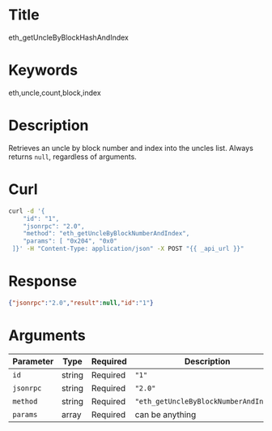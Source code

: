 # Title

eth_getUncleByBlockHashAndIndex

# Keywords

eth,uncle,count,block,index

# Description

Retrieves an uncle by block number and index into the uncles list. Always returns `null`, regardless of arguments.

# Curl

```sh
curl -d '{
    "id": "1",
    "jsonrpc": "2.0",
    "method": "eth_getUncleByBlockNumberAndIndex",
    "params": [ "0x204", "0x0"
 ]}' -H "Content-Type: application/json" -X POST "{{ _api_url }}"
```

# Response

```json
{"jsonrpc":"2.0","result":null,"id":"1"}
```

# Arguments

| Parameter | Type   | Required | Description                           |
|-----------|--------|----------|---------------------------------------|
| `id`      | string | Required | `"1"`                                 |
| `jsonrpc` | string | Required | `"2.0"`                               |
| `method`  | string | Required | `"eth_getUncleByBlockNumberAndIndex"` |
| `params`  | array  | Required | can be anything                       |
